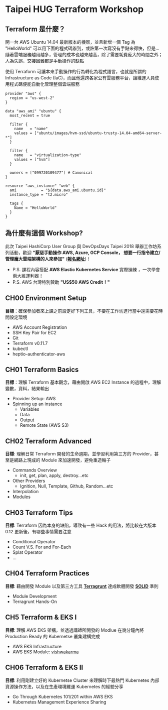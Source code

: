 # Taipei HUG Terraform Workshop

## Terraform 是什麼？
開一台 AWS Ubuntu 14.04 最新版本的機器，並且新增一個 Tag 為 "HelloWorld" 可以用下面的程式碼辦到，或許第一次寫沒有手點來得快，但是...隨著雲端服務越用越多，管理的成本也越來越高，除了需要耗費龐大的時間之外；人為失誤，交接困難都是手動操作的缺點

使用 Terraform 可讓本來手動操作的行為轉化為程式語言，也就是所謂的 Infrastructure as Code (IaC)，而且他還跨各家公有雲服務平台，讓維運人員使用程式碼便能自動化管理整個雲端服務

```
provider "aws" {
  region = "us-west-2"
}

data "aws_ami" "ubuntu" {
  most_recent = true

  filter {
    name   = "name"
    values = ["ubuntu/images/hvm-ssd/ubuntu-trusty-14.04-amd64-server-*"]
  }

  filter {
    name   = "virtualization-type"
    values = ["hvm"]
  }

  owners = ["099720109477"] # Canonical
}

resource "aws_instance" "web" {
  ami           = "${data.aws_ami.ubuntu.id}"
  instance_type = "t2.micro"

  tags {
    Name = "HelloWorld"
  }
}
```

## 為什麼有這個 Workshop?
此次 Taipei HashiCorp User Group 與 DevOpsDays Taipei 2018 舉辦工作坊系列活動，歡迎 **"厭惡手動操作 AWS, Azure, GCP Console， 想要一行指令建立/管理龐大雲端架構的人來參加"** ([**報名網址**](https://devopsdays.tw/workshop.html#workshop0915))！


- P.S. 課程內容搭配 **AWS Elastic Kubernetes Service** 實際操練 ，一次學會兩大維運利器！
- P.S. AWS 台灣特別贊助 **"US$50 AWS Credit！"**


## CH00 Environment Setup
**目標**：確保參加者來上課之前設定好下列工具，不要在工作坊進行當中還需要花時間設定環境

- AWS Account Registration
- SSH Key Pair for EC2
- Git
- Terraform v0.11.7
- kubectl
- heptio-authenticator-aws

## CH01 Terraform Basics
**目標**：理解 Terraform 基本觀念，藉由開啟 AWS EC2 Instance 的過程中，理解變數，資料，結果輸出

- Provider Setup: AWS
- Spinning up an instance 
	- Variables 
	- Data
	- Output
	- Remote State (AWS S3)

## CH02 Terraform Advanced
**目標**: 理解日常 Terraform 開發的生命週期，並學習利用第三方的 Provider，甚至是網路上現成的 Module 來加速開發，避免重造輪子

- Commands Overview
	- init, get, plan, apply, destroy...etc
- Other Providers
	- Ignition, Null, Template, Github, Random...etc
- Interpolation
- Modules

## CH03 Terraform Tips
**目標**: Terraform 因為本身的缺陷，導致有一些 Hack 的用法，將比較在大版本 0.12 更新後，有哪些事情需要注意

- Conditional Operator
- Count V.S. For and For-Each
- Splat Operator
- ...

## CH04 Terraform Practices
**目標**: 藉由開發 Module 以及第三方工具 [**Terragrunt**](https://github.com/gruntwork-io/terragrunt) 達成軟體開發 [**SOLID**](https://en.wikipedia.org/wiki/SOLID) 準則

- Module Development
- Terragrunt Hands-On

## CH5 Terraform & EKS I
**目標**: 理解 AWS EKS 架構，並透過講師所開發的 Modlue 在幾分鐘內將 Production Ready 的 Kubernetse 叢集建構完成

- AWS EKS Infrastructure
- AWS EKS Module: [vishwakarma](https://github.com/getamis/vishwakarma)

## CH06 Terraform & EKS II
**目標**: 利用剛建立好的 Kubernetse Cluster 來理解時下最熱門 Kubernetes 內部資源操作方法，以及在生產環境維運 Kubernetes 的經驗分享

- Go Through Kubernetes 101/201 within AWS EKS
- Kubernetes Management Experience Sharing

